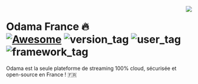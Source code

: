 <img src="https://zupimages.net/up/22/28/exo5.png" align="right" />

# Odama France 🔥 <br/>[![Awesome](https://cdn.jsdelivr.net/gh/sindresorhus/awesome@d7305f38d29fed78fa85652e3a63e154dd8e8829/media/badge.svg)](https://github.com/SkyX-ID-FR/Odama-France#readme) ![version_tag](https://img.shields.io/badge/Version-BETA-green) ![user_tag](https://img.shields.io/badge/User-10K-red) ![framework_tag](https://img.shields.io/badge/Framework-NextJS-blue) 

Odama est la seule plateforme de streaming 100% cloud, sécurisée et open-source en France ! 🇫🇷
